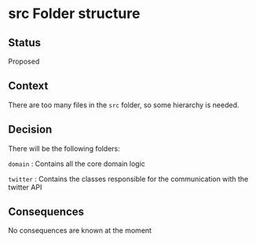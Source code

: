 # src Folder structure

## Status

Proposed

## Context

There are too many files in the `src` folder, so some hierarchy is needed.

## Decision

There will be the following folders:

`domain`
: Contains all the core domain logic

`twitter`
: Contains the classes responsible for the communication with the twitter API

## Consequences

No consequences are known at the moment
